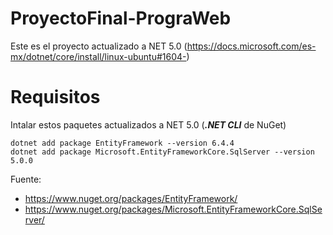 # ProyectoFinal-PrograWeb

Este es el proyecto actualizado a NET 5.0 (https://docs.microsoft.com/es-mx/dotnet/core/install/linux-ubuntu#1604-)

# Requisitos
Intalar estos paquetes actualizados a NET 5.0 (**_.NET CLI_** de NuGet)
```
dotnet add package EntityFramework --version 6.4.4
dotnet add package Microsoft.EntityFrameworkCore.SqlServer --version 5.0.0
```
Fuente: 
- https://www.nuget.org/packages/EntityFramework/
- https://www.nuget.org/packages/Microsoft.EntityFrameworkCore.SqlServer/
